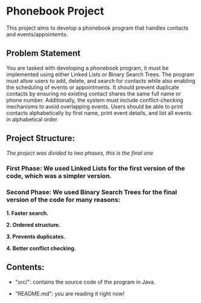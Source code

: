 # Phonebook Project 
This project aims to develop a phonebook program that handles contacts and events/appointemts. 

## Problem Statement 

You are tasked with developing a phonebook program, it must be implemented using either Linked Lists or Binary Search Trees. 
The program must allow users to add, delete, and search for contacts while also enabling the scheduling of events or appointments. 
It should prevent duplicate contacts by ensuring no existing contact shares the same full name or phone number. 
Additionally, the system must include conflict-checking mechanisms to avoid overlapping events. 
Users should be able to print contacts alphabetically by first name, print event details, and list all events in alphabetical order. 

## Project Structure: 

*The project was divided to two phases, this is the final one*

### First Phase: We used Linked Lists for the first version of the code, which was a simpler version.

### Second Phase: We used Binary Search Trees for the final version of the code for many reasons: 
**1. Faster search.**

**2. Ordered structure.**

**3. Prevents duplicates.**

**4. Better conflict checking.**

## Contents:

- "src/": contains the source code of the program in Java.
  
- "README.md": you are reading it right now!
